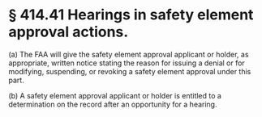 # § 414.41   Hearings in safety element approval actions.

(a) The FAA will give the safety element approval applicant or holder, as appropriate, written notice stating the reason for issuing a denial or for modifying, suspending, or revoking a safety element approval under this part.


(b) A safety element approval applicant or holder is entitled to a determination on the record after an opportunity for a hearing.




